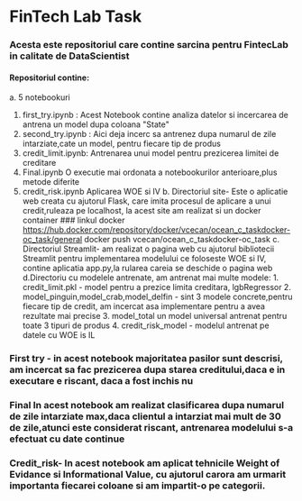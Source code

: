 # FinTech Lab Task
### Acesta este repositoriul care contine sarcina pentru FintecLab in calitate de DataScientist
#### Repositoriul contine:

 a. 5 notebookuri
   1. first_try.ipynb : Acest Notebook contine analiza datelor si incercarea de antrena un model dupa coloana "State"
   2. second_try.ipynb : Aici deja incerc sa antrenez dupa numarul de zile intarziate,cate un model, pentru fiecare tip de produs
   3. credit_limit.ipynb: Antrenarea unui model pentru prezicerea limitei de creditare
   4. Final.ipynb O executie mai ordonata a notebookurilor anterioare,plus metode diferite
   5. credit_risk.ipynb Aplicarea WOE si IV
b. Directoriul site- Este o aplicatie web creata cu ajutorul Flask, care imita procesul de aplicare a unui credit,ruleaza pe localhost, la acest site am realizat si un docker container
    ### linkul docker
      https://hub.docker.com/repository/docker/vcecan/ocean_c_taskdocker-oc_task/general
      docker push vcecan/ocean_c_taskdocker-oc_task
 c. Directoriul Streamlit- am realizat o pagina web cu ajutorul bibliotecii Streamlit pentru implementarea modelului ce foloseste WOE si IV, contine aplicatia app.py,la rularea careia se deschide o pagina web
 d.Directoriu cu modelele antrenate, am antrenat mai multe modele:
    1. credit_limit.pkl - model pentru a prezice limita creditara, lgbRegressor
    2. model_pinguin,model_crab,model_delfin - sint 3 modele concrete,pentru fiecare tip de credit, am incercat asa implementare pentru a avea rezultate mai precise
    3. model_total un model universal antrenat pentru toate 3 tipuri de produs
    4. credit_risk_model - modelul antrenat pe datele cu WOE is IL
### First try - in acest notebook majoritatea pasilor sunt descrisi, am incercat sa fac prezicerea dupa starea creditului,daca e in executare e riscant, daca a fost inchis nu
### Final In acest notebook am realizat clasificarea dupa numarul de zile intarziate max,daca clientul a intarziat mai mult de 30 de zile,atunci este considerat riscant, antrenarea modelului s-a efectuat cu date continue 
### Credit_risk- In acest notebook am aplicat tehnicile Weight of Evidance si Informational Value, cu ajutorul carora am urmarit importanta fiecarei coloane si am impartit-o pe categorii.

      

  
